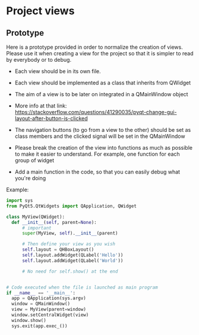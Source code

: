 # Project views
## Prototype
Here is a prototype provided in order to normalize the creation of views.
Please use it when creating a view for the project so that it is simpler to
read by everybody or to debug.

* Each view should be in its own file.
* Each view should be implemented as a class that inherits from QWidget
* The aim of a view is to be later on integrated in a QMainWindow object
* More info at that link: https://stackoverflow.com/questions/41290035/pyqt-change-gui-layout-after-button-is-clicked
* The navigation buttons (to go from a view to the other) should be set as class members and the clicked signal will be set in the QMainWindow  
* Please break the creation of the view into functions as much as possible to make it easier to understand. For example, one function for each group of widget

* Add a main function in the code, so that you can easily debug what you're doing

Example:
```python
import sys
from PyQt5.QtWidgets import QApplication, QWidget

class MyView(QWidget):
  def __init__(self, parent=None):
      # important
      super(MyView, self).__init__(parent)

      # Then define your view as you wish
      self.layout = QHBoxLayout()
      self.layout.addWidget(QLabel('Hello'))
      self.layout.addWidget(QLabel('World'))

      # No need for self.show() at the end


# Code executed when the file is launched as main program
if __name__ == '__main__':
  app = QApplication(sys.argv)
  window = QMainWindow()
  view = MyView(parent=window)
  window.setCentralWidget(view)
  window.show()
  sys.exit(app.exec_())
```
